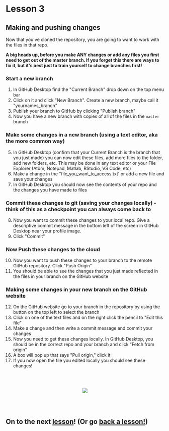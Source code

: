 # Lesson 3

## Making and pushing changes

Now that you've cloned the repository, you are going to want to work with the files in that repo. 

**A big heads up, before you make ANY changes or add any files you first need to get out of the master branch. If you forget this there are ways to fix it, but it's best just to train yourself to change branches first!**

### Start a new branch

1. In GitHub Desktop find the "Current Branch" drop down on the top menu bar
2. Click on it and click "New Branch". Create a new branch, maybe call it "yournames_branch"
3. Publish your branch to GitHub by clicking "Publish branch"
4. Now you have a new branch with copies of all of the files in the `master` branch
### Make some changes in a new branch (using a text editor, aka the more common way)

5. In GitHub Desktop (confirm that your Current Branch is the branch that you just made) you can now edit these files, add more files to the folder, add new folders, etc. This may be done in any text editor or your File Explorer (Atom, Notepad, Matlab, RStudio, VS Code, etc)
6. Make a change in the "file_you_want_to_access.txt' or add a new file and save your changes
7. In GitHub Desktop you should now see the contents of your repo and the changes you have made to files

### Commit these changes to git (saving your changes locally) - think of this as a checkpoint you can always come back to
8. Now you want to commit these changes to your local repo. Give a descriptive commit message in the bottom left of the screen in GitHub Desktop near your profile image. 
9. Click "Commit"

### Now Push these changes to the cloud
10. Now you want to push these changes to your branch to the remote GitHub repository. Click "Push Origin"
11. You should be able to see the changes that you just made reflected in the files in your branch on the GitHub website

### Making some changes in your new branch on the GitHub website
12. On the GitHub website go to your branch in the repository by using the button on the top left to select the branch
13. Click on one of the text files and on the right click the pencil to "Edit this file"
14. Make a change and then write a commit message and commit your changes
15. Now you need to get these changes locally. In GitHub Desktop, you should be in the correct repo and your branch and click "Fetch from origin"
16. A box will pop up that says "Pull origin," click it
17. If you now open the file you edited locally you should see these changes!

<br>
<br>

<p align="center">
  <img src="https://cdn.clipart.email/dfce19d5dd38cab91c91171a072957db_confetti-gif-transparent-background-6-gif-images-download_1000-294.gif" />
</p>

<br>
<br>

## On to the next [lesson](https://github.com/NowacekLab/Welcome/blob/master/lesson4.md)! (Or go [back a lesson!](https://github.com/NowacekLab/Welcome/blob/master/lesson2.md))
